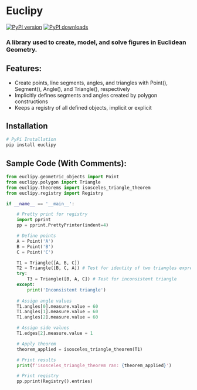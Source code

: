 # Euclipy

[![PyPI version](https://img.shields.io/pypi/v/euclipy.svg?color=dodgerblue&label=%20latest%20version)](https://pypi.org/project/euclipy/)
[![PyPI downloads](https://img.shields.io/pypi/dm/euclipy.svg?color=limegreen&label=PyPI%20downloads)](https://pypi.org/project/euclipy/)

### A library used to create, model, and solve figures in Euclidean Geometry.
## Features:

- Create points, line segments, angles, and triangles with Point(), Segment(), Angle(), and Triangle(), respectively
- Implicitly defines segments and angles created by polygon constructions
- Keeps a registry of all defined objects, implicit or explicit

## Installation
```sh
# PyPi Installation
pip install euclipy
```
## Sample Code (With Comments):
```py
from euclipy.geometric_objects import Point
from euclipy.polygon import Triangle
from euclipy.theorems import isosceles_triangle_theorem
from euclipy.registry import Registry

if __name__ == '__main__':

    # Pretty print for registry
    import pprint
    pp = pprint.PrettyPrinter(indent=4)

    # Define points
    A = Point('A')
    B = Point('B')
    C = Point('C')

    T1 = Triangle([A, B, C])
    T2 = Triangle([B, C, A]) # Test for identity of two triangles expressed in different point
    try:
        T3 = Triangle([B, A, C]) # Test for inconsistent triangle
    except:
        print('Inconsistent triangle')
    
    # Assign angle values
    T1.angles[0].measure.value = 60
    T1.angles[1].measure.value = 60
    T1.angles[2].measure.value = 60

    # Assign side values
    T1.edges[2].measure.value = 1

    # Apply theorem
    theorem_applied = isosceles_triangle_theorem(T1)

    # Print results
    print(f'isosceles_triangle_theorem ran: {theorem_applied}')

    # Print registry
    pp.pprint(Registry().entries)
```
